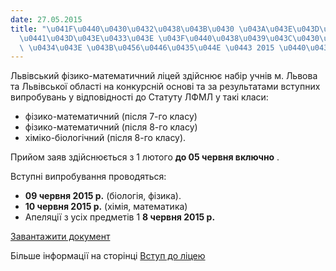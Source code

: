 ```yaml
---
date: 27.05.2015
title: "\u041F\u0440\u0430\u0432\u0438\u043B\u0430 \u043A\u043E\u043D\u043A\u0443\u0440\
  \u0441\u043D\u043E\u0433\u043E \u043F\u0440\u0438\u0439\u043C\u0430\u043D\u043D\u044F\
  \ \u0434\u043E \u043B\u0456\u0446\u0435\u044E \u0443 2015 \u0440\u043E\u0446\u0456"
---
```

Львівський фізико-математичний ліцей здійснює набір учнів м. Львова та Львівської області на конкурсній основі та за результатами вступних випробувань у відповідності до Статуту ЛФМЛ у такі класи:

* фізико-математичний (після 7-го класу)
* фізико-математичний (після 8-го класу)
* хіміко-біологічний (після 8-го класу).

Прийом заяв здійснюється з 1 лютого
**до 05 червня включно**
.

Вступні випробування проводяться:

* **09 червня 2015 р.**
(біологія, фізика).
* **10 червня 2015 р.**
(хімія, математика)
* Апеляції з усіх предметів 1
**8 червня 2015 р.**

[Завантажити документ](/files/правила-конкурсного--правила-приймання.doc)

Більше інформації на сторінці
[Вступ до ліцею](/info/for-entrants "Вступ до ліцею")